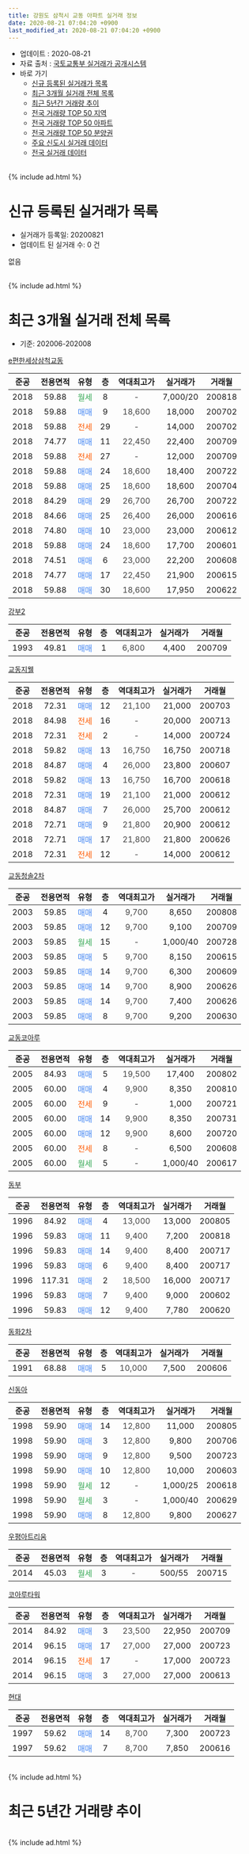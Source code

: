 ```yaml
---
title: 강원도 삼척시 교동 아파트 실거래 정보
date: 2020-08-21 07:04:20 +0900
last_modified_at: 2020-08-21 07:04:20 +0900
---
```


* 업데이트 : 2020-08-21
* 자료 출처 : [국토교통부 실거래가 공개시스템](http://rt.molit.go.kr)
* 바로 가기
    * [신규 등록된 실거래가 목록](#신규-등록된-실거래가-목록)
    * [최근 3개월 실거래 전체 목록](#최근-3개월-실거래-전체-목록)
    * [최근 5년간 거래량 추이](#최근-5년간-거래량-추이)
    * [전국 거래량 TOP 50 지역](https://inasie.github.io/apt-trade-info/최근-3개월-전국에서-가장-거래가-많이-발생한-지역)
    * [전국 거래량 TOP 50 아파트](https://inasie.github.io/apt-trade-info/최근-3개월-전국에서-가장-거래가-많이-발생한-아파트)
    * [전국 거래량 TOP 50 분양권](https://inasie.github.io/apt-trade-info/최근-3개월-전국에서-가장-거래가-많이-발생한-분양권)
    * [주요 신도시 실거래 데이터](https://inasie.github.io/apt-trade-info/주요-신도시)
    * [전국 실거래 데이터](https://inasie.github.io/apt-trade-info/전국)
<br>
{% include ad.html %}
<br>

# 신규 등록된 실거래가 목록
* 실거래가 등록일: 20200821
* 업데이트 된 실거래 수: 0 건

없음

<br>
{% include ad.html %}
<br>

# 최근 3개월 실거래 전체 목록
* 기준: 202006-202008


[e편한세상삼척교동](https://search.naver.com/search.naver?query=%EA%B0%95%EC%9B%90%EB%8F%84+%EC%82%BC%EC%B2%99%EC%8B%9C+%EA%B5%90%EB%8F%99+e%ED%8E%B8%ED%95%9C%EC%84%B8%EC%83%81%EC%82%BC%EC%B2%99%EA%B5%90%EB%8F%99)

|준공|전용면적|유형|층|역대최고가|실거래가|거래월|
|:---:|:---:|:---:|:---:|:---:|:---:|:---:|
|2018|59.88|<span style="color:#34a853">월세</span>|8|<span style="color:#444444">-</span>|7,000/20|200818|
|2018|59.88|<span style="color:#4285f3">매매</span>|9|<span style="color:#444444">18,600</span>|18,000|200702|
|2018|59.88|<span style="color:#ff5a00">전세</span>|29|<span style="color:#444444">-</span>|14,000|200702|
|2018|74.77|<span style="color:#4285f3">매매</span>|11|<span style="color:#444444">22,450</span>|22,400|200709|
|2018|59.88|<span style="color:#ff5a00">전세</span>|27|<span style="color:#444444">-</span>|12,000|200709|
|2018|59.88|<span style="color:#4285f3">매매</span>|24|<span style="color:#444444">18,600</span>|18,400|200722|
|2018|59.88|<span style="color:#4285f3">매매</span>|25|<span style="color:#444444">18,600</span>|18,600|200704|
|2018|84.29|<span style="color:#4285f3">매매</span>|29|<span style="color:#444444">26,700</span>|26,700|200722|
|2018|84.66|<span style="color:#4285f3">매매</span>|25|<span style="color:#444444">26,400</span>|26,000|200616|
|2018|74.80|<span style="color:#4285f3">매매</span>|10|<span style="color:#444444">23,000</span>|23,000|200612|
|2018|59.88|<span style="color:#4285f3">매매</span>|24|<span style="color:#444444">18,600</span>|17,700|200601|
|2018|74.51|<span style="color:#4285f3">매매</span>|6|<span style="color:#444444">23,000</span>|22,200|200608|
|2018|74.77|<span style="color:#4285f3">매매</span>|17|<span style="color:#444444">22,450</span>|21,900|200615|
|2018|59.88|<span style="color:#4285f3">매매</span>|30|<span style="color:#444444">18,600</span>|17,950|200622|

[강부2](https://search.naver.com/search.naver?query=%EA%B0%95%EC%9B%90%EB%8F%84+%EC%82%BC%EC%B2%99%EC%8B%9C+%EA%B5%90%EB%8F%99+%EA%B0%95%EB%B6%802)

|준공|전용면적|유형|층|역대최고가|실거래가|거래월|
|:---:|:---:|:---:|:---:|:---:|:---:|:---:|
|1993|49.81|<span style="color:#4285f3">매매</span>|1|<span style="color:#444444">6,800</span>|4,400|200709|

[교동지웰](https://search.naver.com/search.naver?query=%EA%B0%95%EC%9B%90%EB%8F%84+%EC%82%BC%EC%B2%99%EC%8B%9C+%EA%B5%90%EB%8F%99+%EA%B5%90%EB%8F%99%EC%A7%80%EC%9B%B0)

|준공|전용면적|유형|층|역대최고가|실거래가|거래월|
|:---:|:---:|:---:|:---:|:---:|:---:|:---:|
|2018|72.31|<span style="color:#4285f3">매매</span>|12|<span style="color:#444444">21,100</span>|21,000|200703|
|2018|84.98|<span style="color:#ff5a00">전세</span>|16|<span style="color:#444444">-</span>|20,000|200713|
|2018|72.31|<span style="color:#ff5a00">전세</span>|2|<span style="color:#444444">-</span>|14,000|200724|
|2018|59.82|<span style="color:#4285f3">매매</span>|13|<span style="color:#444444">16,750</span>|16,750|200718|
|2018|84.87|<span style="color:#4285f3">매매</span>|4|<span style="color:#444444">26,000</span>|23,800|200607|
|2018|59.82|<span style="color:#4285f3">매매</span>|13|<span style="color:#444444">16,750</span>|16,700|200618|
|2018|72.31|<span style="color:#4285f3">매매</span>|19|<span style="color:#444444">21,100</span>|21,000|200612|
|2018|84.87|<span style="color:#4285f3">매매</span>|7|<span style="color:#444444">26,000</span>|25,700|200612|
|2018|72.71|<span style="color:#4285f3">매매</span>|9|<span style="color:#444444">21,800</span>|20,900|200612|
|2018|72.71|<span style="color:#4285f3">매매</span>|17|<span style="color:#444444">21,800</span>|21,800|200626|
|2018|72.31|<span style="color:#ff5a00">전세</span>|12|<span style="color:#444444">-</span>|14,000|200612|

[교동청솔2차](https://search.naver.com/search.naver?query=%EA%B0%95%EC%9B%90%EB%8F%84+%EC%82%BC%EC%B2%99%EC%8B%9C+%EA%B5%90%EB%8F%99+%EA%B5%90%EB%8F%99%EC%B2%AD%EC%86%942%EC%B0%A8)

|준공|전용면적|유형|층|역대최고가|실거래가|거래월|
|:---:|:---:|:---:|:---:|:---:|:---:|:---:|
|2003|59.85|<span style="color:#4285f3">매매</span>|4|<span style="color:#444444">9,700</span>|8,650|200808|
|2003|59.85|<span style="color:#4285f3">매매</span>|12|<span style="color:#444444">9,700</span>|9,100|200709|
|2003|59.85|<span style="color:#34a853">월세</span>|15|<span style="color:#444444">-</span>|1,000/40|200728|
|2003|59.85|<span style="color:#4285f3">매매</span>|5|<span style="color:#444444">9,700</span>|8,150|200615|
|2003|59.85|<span style="color:#4285f3">매매</span>|14|<span style="color:#444444">9,700</span>|6,300|200609|
|2003|59.85|<span style="color:#4285f3">매매</span>|14|<span style="color:#444444">9,700</span>|8,900|200626|
|2003|59.85|<span style="color:#4285f3">매매</span>|14|<span style="color:#444444">9,700</span>|7,400|200626|
|2003|59.85|<span style="color:#4285f3">매매</span>|8|<span style="color:#444444">9,700</span>|9,200|200630|

[교동코아루](https://search.naver.com/search.naver?query=%EA%B0%95%EC%9B%90%EB%8F%84+%EC%82%BC%EC%B2%99%EC%8B%9C+%EA%B5%90%EB%8F%99+%EA%B5%90%EB%8F%99%EC%BD%94%EC%95%84%EB%A3%A8)

|준공|전용면적|유형|층|역대최고가|실거래가|거래월|
|:---:|:---:|:---:|:---:|:---:|:---:|:---:|
|2005|84.93|<span style="color:#4285f3">매매</span>|5|<span style="color:#444444">19,500</span>|17,400|200802|
|2005|60.00|<span style="color:#4285f3">매매</span>|4|<span style="color:#444444">9,900</span>|8,350|200810|
|2005|60.00|<span style="color:#ff5a00">전세</span>|9|<span style="color:#444444">-</span>|1,000|200721|
|2005|60.00|<span style="color:#4285f3">매매</span>|14|<span style="color:#444444">9,900</span>|8,350|200731|
|2005|60.00|<span style="color:#4285f3">매매</span>|12|<span style="color:#444444">9,900</span>|8,600|200720|
|2005|60.00|<span style="color:#ff5a00">전세</span>|8|<span style="color:#444444">-</span>|6,500|200608|
|2005|60.00|<span style="color:#34a853">월세</span>|5|<span style="color:#444444">-</span>|1,000/40|200617|


<script async src="//pagead2.googlesyndication.com/pagead/js/adsbygoogle.js"></script>
<!-- 기본 -->
<ins class="adsbygoogle"
     style="display:block"
     data-ad-client="ca-pub-2446590836940007"
     data-ad-slot="1659523306"
     data-ad-format="auto"
     data-full-width-responsive="true"></ins>
<script>
(adsbygoogle = window.adsbygoogle || []).push({});
</script>


[동부](https://search.naver.com/search.naver?query=%EA%B0%95%EC%9B%90%EB%8F%84+%EC%82%BC%EC%B2%99%EC%8B%9C+%EA%B5%90%EB%8F%99+%EB%8F%99%EB%B6%80)

|준공|전용면적|유형|층|역대최고가|실거래가|거래월|
|:---:|:---:|:---:|:---:|:---:|:---:|:---:|
|1996|84.92|<span style="color:#4285f3">매매</span>|4|<span style="color:#444444">13,000</span>|13,000|200805|
|1996|59.83|<span style="color:#4285f3">매매</span>|11|<span style="color:#444444">9,400</span>|7,200|200818|
|1996|59.83|<span style="color:#4285f3">매매</span>|14|<span style="color:#444444">9,400</span>|8,400|200717|
|1996|59.83|<span style="color:#4285f3">매매</span>|6|<span style="color:#444444">9,400</span>|8,400|200717|
|1996|117.31|<span style="color:#4285f3">매매</span>|2|<span style="color:#444444">18,500</span>|16,000|200717|
|1996|59.83|<span style="color:#4285f3">매매</span>|7|<span style="color:#444444">9,400</span>|9,000|200602|
|1996|59.83|<span style="color:#4285f3">매매</span>|12|<span style="color:#444444">9,400</span>|7,780|200620|

[동화2차](https://search.naver.com/search.naver?query=%EA%B0%95%EC%9B%90%EB%8F%84+%EC%82%BC%EC%B2%99%EC%8B%9C+%EA%B5%90%EB%8F%99+%EB%8F%99%ED%99%942%EC%B0%A8)

|준공|전용면적|유형|층|역대최고가|실거래가|거래월|
|:---:|:---:|:---:|:---:|:---:|:---:|:---:|
|1991|68.88|<span style="color:#4285f3">매매</span>|5|<span style="color:#444444">10,000</span>|7,500|200606|

[신동아](https://search.naver.com/search.naver?query=%EA%B0%95%EC%9B%90%EB%8F%84+%EC%82%BC%EC%B2%99%EC%8B%9C+%EA%B5%90%EB%8F%99+%EC%8B%A0%EB%8F%99%EC%95%84)

|준공|전용면적|유형|층|역대최고가|실거래가|거래월|
|:---:|:---:|:---:|:---:|:---:|:---:|:---:|
|1998|59.90|<span style="color:#4285f3">매매</span>|14|<span style="color:#444444">12,800</span>|11,000|200805|
|1998|59.90|<span style="color:#4285f3">매매</span>|3|<span style="color:#444444">12,800</span>|9,800|200706|
|1998|59.90|<span style="color:#4285f3">매매</span>|9|<span style="color:#444444">12,800</span>|9,500|200723|
|1998|59.90|<span style="color:#4285f3">매매</span>|10|<span style="color:#444444">12,800</span>|10,000|200603|
|1998|59.90|<span style="color:#34a853">월세</span>|12|<span style="color:#444444">-</span>|1,000/25|200618|
|1998|59.90|<span style="color:#34a853">월세</span>|3|<span style="color:#444444">-</span>|1,000/40|200629|
|1998|59.90|<span style="color:#4285f3">매매</span>|8|<span style="color:#444444">12,800</span>|9,800|200627|

[우평아트리움](https://search.naver.com/search.naver?query=%EA%B0%95%EC%9B%90%EB%8F%84+%EC%82%BC%EC%B2%99%EC%8B%9C+%EA%B5%90%EB%8F%99+%EC%9A%B0%ED%8F%89%EC%95%84%ED%8A%B8%EB%A6%AC%EC%9B%80)

|준공|전용면적|유형|층|역대최고가|실거래가|거래월|
|:---:|:---:|:---:|:---:|:---:|:---:|:---:|
|2014|45.03|<span style="color:#34a853">월세</span>|3|<span style="color:#444444">-</span>|500/55|200715|

[코아루타워](https://search.naver.com/search.naver?query=%EA%B0%95%EC%9B%90%EB%8F%84+%EC%82%BC%EC%B2%99%EC%8B%9C+%EA%B5%90%EB%8F%99+%EC%BD%94%EC%95%84%EB%A3%A8%ED%83%80%EC%9B%8C)

|준공|전용면적|유형|층|역대최고가|실거래가|거래월|
|:---:|:---:|:---:|:---:|:---:|:---:|:---:|
|2014|84.92|<span style="color:#4285f3">매매</span>|3|<span style="color:#444444">23,500</span>|22,950|200709|
|2014|96.15|<span style="color:#4285f3">매매</span>|17|<span style="color:#444444">27,000</span>|27,000|200723|
|2014|96.15|<span style="color:#ff5a00">전세</span>|17|<span style="color:#444444">-</span>|17,000|200723|
|2014|96.15|<span style="color:#4285f3">매매</span>|3|<span style="color:#444444">27,000</span>|27,000|200613|

[현대](https://search.naver.com/search.naver?query=%EA%B0%95%EC%9B%90%EB%8F%84+%EC%82%BC%EC%B2%99%EC%8B%9C+%EA%B5%90%EB%8F%99+%ED%98%84%EB%8C%80)

|준공|전용면적|유형|층|역대최고가|실거래가|거래월|
|:---:|:---:|:---:|:---:|:---:|:---:|:---:|
|1997|59.62|<span style="color:#4285f3">매매</span>|14|<span style="color:#444444">8,700</span>|7,300|200723|
|1997|59.62|<span style="color:#4285f3">매매</span>|7|<span style="color:#444444">8,700</span>|7,850|200616|


<br>
{% include ad.html %}
<br>

# 최근 5년간 거래량 추이


<div style="width:100%;">
    <canvas id="deal_progress" height="200"></canvas>
</div>

<script>
new Chart(document.getElementById("deal_progress"), {
    type: 'line',
    data: {
        labels: ['201508','201509','201510','201511','201512','201601','201602','201603','201604','201605','201606','201607','201608','201609','201610','201611','201612','201701','201702','201703','201704','201705','201706','201707','201708','201709','201710','201711','201712','201801','201802','201803','201804','201805','201806','201807','201808','201809','201810','201811','201812','201901','201902','201903','201904','201905','201906','201907','201908','201909','201910','201911','201912','202001','202002','202003','202004','202005','202006','202007','202008'],
        datasets: [{
            label: '매매',
            pointRadius: 1,
            data: [10, 10, 11, 17, 15, 12, 16, 22, 16, 16, 16, 13, 12, 9, 14, 15, 11, 24, 12, 9, 10, 9, 4, 8, 15, 9, 6, 9, 12, 46, 31, 37, 43, 42, 18, 17, 29, 14, 26, 10, 18, 22, 12, 22, 9, 16, 15, 14, 11, 15, 19, 23, 28, 14, 28, 17, 34, 22, 24, 19, 6],
            borderColor: "rgba(255, 201, 14, 1)",
            backgroundColor: "rgba(255, 201, 14, 0.5)",
            fill: false,
            lineTension: 0
        },{
            label: '전월세',
            pointRadius: 1,
            data: [6, 2, 7, 4, 4, 5, 5, 9, 7, 6, 10, 3, 5, 7, 7, 7, 9, 8, 7, 2, 2, 6, 4, 5, 4, 5, 2, 6, 10, 19, 25, 20, 31, 24, 16, 26, 29, 15, 12, 15, 7, 11, 17, 8, 5, 9, 3, 8, 3, 2, 6, 8, 6, 5, 10, 7, 8, 8, 5, 8, 1],
            borderColor: "rgba(0, 141, 185, 1)",
            backgroundColor: "rgba(0, 141, 185, 0.5)",
            fill: false,
            lineTension: 0
        }
        ]
    },
    options: {
        responsive: true,
        title: {
            display: false
        },
        tooltips: {
            mode: 'index',
            intersect: false
        },
        hover: {
            mode: 'nearest',
            intersect: true
        },
        scales: {
            xAxes: [{
                display: true,
                scaleLabel: {
                    display: true,
                    labelString: '년/월'
                }
            }],
            yAxes: [{
                display: true,
                ticks: {
                    suggestedMin: 0,
                },
                scaleLabel: {
                    display: true,
                    labelString: '실거래 수'
                }
            }]
        }
    }
});

</script>


<br>
{% include ad.html %}
<br>

